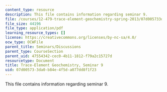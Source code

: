 ```yaml
---
content_type: resource
description: This file contains information regarding seminar 9.
file: /courses/12-479-trace-element-geochemistry-spring-2013/07d005733da0b84e4f5da077dd8f1f23_MIT12_479S13_Seminar9.pdf
file_size: 44196
file_type: application/pdf
learning_resource_types: []
license: https://creativecommons.org/licenses/by-nc-sa/4.0/
ocw_type: OCWFile
parent_title: Seminars/Discussions
parent_type: CourseSection
parent_uid: 47554342-cec0-4b11-1812-f79a2c15727d
resourcetype: Document
title: Trace-Element Geochemistry, Seminar 9
uid: 07d00573-3da0-b84e-4f5d-a077dd8f1f23
---
```

This file contains information regarding seminar 9.